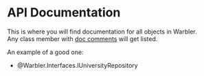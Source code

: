 # API Documentation

This is where you will find documentation for all objects in Warbler.  
Any class member with [doc comments](https://msdn.microsoft.com/en-us/library/b2s063f7.aspx) will get listed.  

An example of a good one:
* @Warbler.Interfaces.IUniversityRepository
